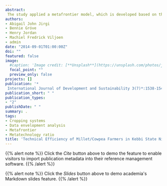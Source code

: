 ```yaml
---
abstract:
 The study applied a metafrontier model, which is developed based on the idea that different groups of cropping systems use different technology set. The analysis is applied to the meta-cost efficiency of 98 monocroppers and 158 intercroppers. The results reveal that based on the metatechnology ratio, millet/cowpea group were more technically efficient followed by the sorghum/cowpea group. The sorghum groups were less technically efficient. This suggests that crop diversification in order to manage risk sources has the potential of improving crop productivity in Kebbi State. Crop combinations, however, prove to play an important role. Care should be taken to select the optimal combination of crops to include in the intercropping system.
authors:
- Abigail John Jirgi
- Bennie Gróve
- Henry Jordan 
- Machiel Fredrick Viljoen
- admin
date: "2014-09-01T01:00:00Z"
doi: ""
featured: false
image:
  #caption: 'Image credit: [**Unsplash**](https://unsplash.com/photos/jdD8gXaTZsc)'
  focal_point: ""
  preview_only: false
projects: []
publication: '*
 International Journal of Development and Sustainability 3(7)*:1538-1548'
publication_short: " "
publication_types:
- "2"
publishDate: " "
summary: .
tags:
- Cropping systems
- Data envelopment analysis
- Metafrontier
- Metatechnology ratio 
title: 'Technical Efficiency of Millet/Cowpea Farmers in Kebbi State Nigeria: A Double Bootstrapping Approach'
---
```

{{% alert note %}}
Click the *Cite* button above to demo the feature to enable visitors to import publication metadata into their reference management software.
{{% /alert %}}

{{% alert note %}}
Click the *Slides* button above to demo academia's Markdown slides feature.
{{% /alert %}}
